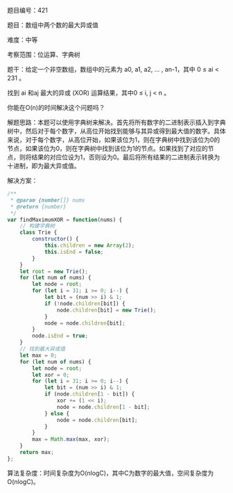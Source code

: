 题目编号：421

题目：数组中两个数的最大异或值

难度：中等

考察范围：位运算、字典树

题干：给定一个非空数组，数组中的元素为 a0, a1, a2, … , an-1，其中 0 ≤ ai < 231 。

找到 ai 和aj 最大的异或 (XOR) 运算结果，其中0 ≤ i,  j < n 。

你能在O(n)的时间解决这个问题吗？

解题思路：本题可以使用字典树来解决。首先将所有数字的二进制表示插入到字典树中，然后对于每个数字，从高位开始找到能够与其异或得到最大值的数字。具体来说，对于每个数字，从高位开始，如果该位为1，则在字典树中找到该位为0的节点，如果该位为0，则在字典树中找到该位为1的节点。如果找到了对应的节点，则将结果的对应位设为1，否则设为0。最后将所有结果的二进制表示转换为十进制，即为最大异或值。

解决方案：

```javascript
/**
 * @param {number[]} nums
 * @return {number}
 */
var findMaximumXOR = function(nums) {
    // 构建字典树
    class Trie {
        constructor() {
            this.children = new Array(2);
            this.isEnd = false;
        }
    }
    let root = new Trie();
    for (let num of nums) {
        let node = root;
        for (let i = 31; i >= 0; i--) {
            let bit = (num >> i) & 1;
            if (!node.children[bit]) {
                node.children[bit] = new Trie();
            }
            node = node.children[bit];
        }
        node.isEnd = true;
    }
    // 找到最大异或值
    let max = 0;
    for (let num of nums) {
        let node = root;
        let xor = 0;
        for (let i = 31; i >= 0; i--) {
            let bit = (num >> i) & 1;
            if (node.children[1 - bit]) {
                xor += (1 << i);
                node = node.children[1 - bit];
            } else {
                node = node.children[bit];
            }
        }
        max = Math.max(max, xor);
    }
    return max;
};
```

算法复杂度：时间复杂度为O(nlogC)，其中C为数字的最大值，空间复杂度为O(nlogC)。